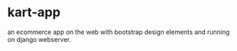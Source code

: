 # kart-app
an ecommerce app on the web with bootstrap design elements and running on django webserver.
